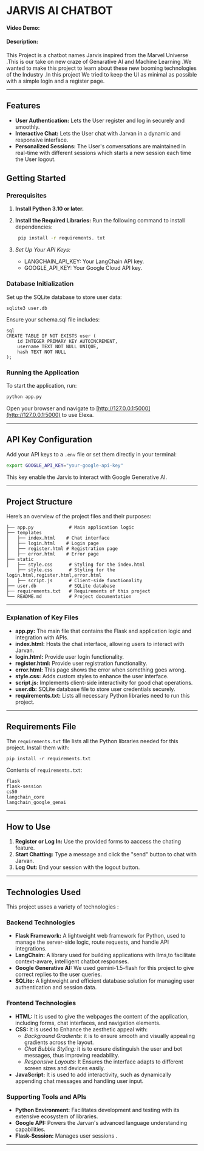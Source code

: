 # JARVIS AI CHATBOT
#### Video Demo:  <URL HERE>
#### Description:
This Project is a chatbot names Jarvis inspired from the Marvel Universe .This is our take on new craze of Genarative AI and Machine Learning .We wanted to make this project to learn about these new booming technologies of the Industry .In this project We tried to keep the UI as minimal as possible with a simple login and a register page.

---

## Features

- **User Authentication:** Lets the User register and log in securely and smoothly.
- **Interactive Chat:** Lets the User chat with Jarvan in a dynamic and responsive interface.
- **Personalized Sessions:** The User's conversations are maintained in real-time with different sessions which starts a new session each time the User logout.


## Getting Started

### Prerequisites

1. **Install Python 3.10 or later.**
2. **Install the Required Libraries:**
    Run the following command to install dependencies:
   ```bash
    pip install -r requirements. txt
   ```
   
3. *Set Up Your API Keys:*
   - LANGCHAIN_API_KEY: Your LangChain API key.
   - GOOGLE_API_KEY: Your Google Cloud API key.


### Database Initialization

Set up the SQLite database to store user data:
```
sqlite3 user.db
```

Ensure your schema.sql file includes:
```
sql
CREATE TABLE IF NOT EXISTS user (
    id INTEGER PRIMARY KEY AUTOINCREMENT,
    username TEXT NOT NULL UNIQUE,
    hash TEXT NOT NULL
);
```

### Running the Application

To start the application, run:
```bash
python app.py
```
Open your browser and navigate to [http://127.0.0.1:5000](http://127.0.0.1:5000) to use Elexa.

---

## API Key Configuration

Add your API keys to a `.env` file or set them directly in your terminal:
```bash
export GOOGLE_API_KEY="your-google-api-key"
```
This key enable the Jarvis to interact with Google Generative AI.

---
## Project Structure

Here’s an overview of the project files and their purposes:

```
├── app.py             # Main application logic
├── templates
│   ├── index.html    # Chat interface
│   ├── login.html    # Login page
│   ├── register.html # Registration page
│   ├── error.html    # Error page 
├── static
│   ├── style.css      # Styling for the index.html
    ├── style.css      # Styling for the login.html,register.html,error.html
│   ├── script.js      # Client-side functionality
├── user.db            # SQLite database
├── requirements.txt   # Requirements of this project
└── README.md          # Project documentation
```

---


### Explanation of Key Files

- **app.py:** The main file that contains the Flask  and application logic and integration with APIs.
- **index.html:** Hosts the chat interface, allowing users to interact with Jarvan.
- **login.html:** Provide user login functionality.
- **register.html:** Provide user registration functionality.
- **error.html:** This page shows the error when something goes wrong.
- **style.css:** Adds custom styles to enhance the user interface.
- **script.js:** Implements client-side interactivity for good chat operations.
- **user.db:** SQLite database file to store user credentials securely.
- **requirements.txt:** Lists all necessary Python libraries need to run this project.

---

## Requirements File

The `requirements.txt` file lists all the Python libraries needed for this project. Install them with:
```
pip install -r requirements.txt
```

Contents of `requirements.txt`:
```
flask
flask-session
cs50
langchain_core
langchain_google_genai
```

---

## How to Use

1. **Register or Log In:** Use the provided forms to aaccess the chating feature.
2. **Start Chatting:** Type a message and click the "send" button to chat  with Jarvan.
3. **Log Out:** End your session with the logout button.

---

## Technologies Used

This project usses a variety of technologies :

### Backend Technologies

- **Flask Framework:** A lightweight web framework for Python, used to manage the server-side logic, route requests, and handle API integrations.
- **LangChain:** A library used for building applications with llms,to facilitate context-aware, intelligent chatbot responses.
- **Google Generative AI:** We used gemini-1.5-flash for this project to give correct replies to the user queries.
- **SQLite:** A lightweight and efficient database solution for managing user authentication and session data.

### Frontend Technologies

- **HTML:** It is used to give the webpages the content of the application, including forms, chat interfaces, and navigation elements.
- **CSS:** It is used to Enhance the aesthetic appeal with:
  - *Background Gradients:* it is to ensure smooth and visually appealing gradients across the layout.
  - *Chat Bubble Styling:* it is to ensure distinguish the user and bot messages, thus improving readability.
  - *Responsive Layouts:* It Ensures the interface adapts to different screen sizes and devices easily.
- **JavaScript:** It is used to add interactivity, such as dynamically appending chat messages and handling user input.

### Supporting Tools and APIs

- **Python Environment:** Facilitates development and testing with its extensive ecosystem of libraries.
- **Google API:** Powers the Jarvan's advanced language understanding capabilities.
- **Flask-Session:** Manages user sessions .

---
